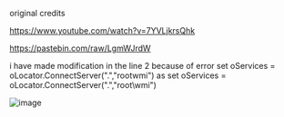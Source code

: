original credits

https://www.youtube.com/watch?v=7YVLjkrsQhk

https://pastebin.com/raw/LgmWJrdW

i have made modification in the line 2 because of error
set oServices = oLocator.ConnectServer(".","rootwmi")
as 
set oServices = oLocator.ConnectServer(".","root\wmi")

![image](https://user-images.githubusercontent.com/62872551/195539931-34e4785d-16f1-426c-8921-0e1300eb9712.png)

